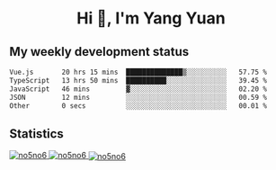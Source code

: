 <h1 align="center">Hi 👋, I'm Yang Yuan</h1>


## My weekly development status
<!--START_SECTION:waka-->

```txt
Vue.js       20 hrs 15 mins  ██████████████▒░░░░░░░░░░   57.75 %
TypeScript   13 hrs 50 mins  ██████████░░░░░░░░░░░░░░░   39.45 %
JavaScript   46 mins         ▓░░░░░░░░░░░░░░░░░░░░░░░░   02.20 %
JSON         12 mins         ░░░░░░░░░░░░░░░░░░░░░░░░░   00.59 %
Other        0 secs          ░░░░░░░░░░░░░░░░░░░░░░░░░   00.01 %
```

<!--END_SECTION:waka-->

## Statistics
<a href="https://github.com/anuraghazra/github-readme-stats">
  <img src="https://github-readme-stats.vercel.app/api/top-langs/?username=no5no6&theme=dracula" alt="no5no6">
</a>
<a href="https://github.com/anuraghazra/github-readme-stats">
  <img src="https://github-readme-stats.vercel.app/api?username=no5no6&show_icons=true&theme=dracula&line_height=40" alt="no5no6">
</a>
<a href="https://github.com/anuraghazra/github-readme-stats">
  <img align="center" src="https://github-readme-streak-stats.herokuapp.com/?user=no5no6&theme=dracula" alt="no5no6" />
</a>